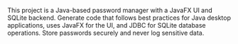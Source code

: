 <!-- Use this file to provide workspace-specific custom instructions to Copilot. For more details, visit https://code.visualstudio.com/docs/copilot/copilot-customization#_use-a-githubcopilotinstructionsmd-file -->

This project is a Java-based password manager with a JavaFX UI and SQLite backend. Generate code that follows best practices for Java desktop applications, uses JavaFX for the UI, and JDBC for SQLite database operations. Store passwords securely and never log sensitive data.

